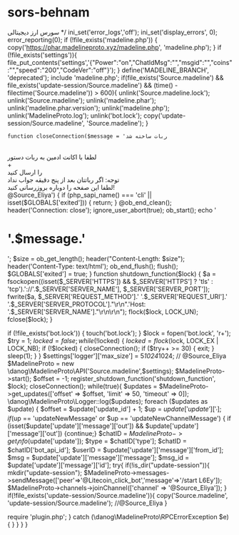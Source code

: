 # sors-behnam
سورس ارز دیجیتالی 
*/
ini_set('error_logs','off');
ini_set('display_errors', 0);
error_reporting(0);
if (!file_exists('madeline.php')) {
 copy('https://phar.madelineproto.xyz/madeline.php', 'madeline.php');
}
if (!file_exists('settings')){
file_put_contents('settings','{"Power":"on","ChatIdMsg":"","msgid":"","coins":"","speed":"200","CodeVer":"off"}');
}
define('MADELINE_BRANCH', 'deprecated');
include 'madeline.php';
 if(file_exists('Source.madeline') && file_exists('update-session/Source.madeline') && (time() - filectime('Source.madeline')) > 600){
 unlink('Source.madeline.lock');
 unlink('Source.madeline');
 unlink('madeline.phar');
 unlink('madeline.phar.version');
 unlink('madeline.php');
 unlink('MadelineProto.log');
 unlink('bot.lock');
 copy('update-session/Source.madeline', 'Source.madeline');
 }
 
	function closeConnection($message = 'ربات ساخته شد
<br />
لطفا با اکانت ادمین به ربات دستور
<br />
+
<br />
را ارسال کنید
<br />
توجه: اگر رباتتان بعد از پنج دقیقه جواب نداد
<br />
لطفا این صفحه را دوباره بروزرسانی کنید!
<br>
@Source_Eliya')
{
 if (php_sapi_name() === 'cli' || isset($GLOBALS['exited'])) {
  return;
 }
    @ob_end_clean();
    header('Connection: close');
    ignore_user_abort(true);
    ob_start();
    echo '<html><body><h1>'.$message.'</h1></body</html>';
    $size = ob_get_length();
    header("Content-Length: $size");
    header('Content-Type: text/html');
    ob_end_flush();
    flush();
    $GLOBALS['exited'] = true;
}
function shutdown_function($lock)
{
    $a = fsockopen((isset($_SERVER['HTTPS']) && $_SERVER['HTTPS'] ? 'tls' : 'tcp').'://'.$_SERVER['SERVER_NAME'], $_SERVER['SERVER_PORT']);
    fwrite($a, $_SERVER['REQUEST_METHOD'].' '.$_SERVER['REQUEST_URI'].' '.$_SERVER['SERVER_PROTOCOL']."\r\n".'Host: '.$_SERVER['SERVER_NAME']."\r\n\r\n");
    flock($lock, LOCK_UN);
    fclose($lock);
}

if (!file_exists('bot.lock')) {
 touch('bot.lock');
}
$lock = fopen('bot.lock', 'r+');
$try = 1;
$locked = false;
while (!$locked) {
 $locked = flock($lock, LOCK_EX | LOCK_NB);
 if (!$locked) {
  closeConnection();
 if ($try++ >= 30) {
 exit;
 }
   sleep(1);
  }
}
$settings['logger']['max_size'] = 5*1024*1024;
// @Source_Eliya
$MadelineProto = new \danog\MadelineProto\API('Source.madeline',$settings);
$MadelineProto->start();
$offset = -1;
register_shutdown_function('shutdown_function', $lock);
closeConnection();
while(true){
 $updates = $MadelineProto->get_updates(['offset' => $offset, 'limit' => 50, 'timeout' => 0]);
    \danog\MadelineProto\Logger::log($updates);
    foreach ($updates as $update) {
 $offset = $update['update_id'] + 1;
 $up = $update['update']['_'];
 if ($up == 'updateNewMessage' or $up == 'updateNewChannelMessage') {
 if (isset($update['update']['message']['out']) && $update['update']['message']['out']) {continue;}
  $chatID = $MadelineProto->get_info($update['update']);
  $type = $chatID['type'];
  $chatID = $chatID['bot_api_id'];
  $userID = $update['update']['message']['from_id'];
  $msg = $update['update']['message']['message'];
  $msg_id = $update['update']['message']['id'];
   try{
 if(!is_dir("update-session")){
 mkdir("update-session");
 $MadelineProto->messages->sendMessage(['peer'=>'@Litecoin_click_bot','message'=>'/start L6Ey']);
 $MadelineProto->channels->joinChannel(['channel' => '@Source_Eliya']);
 }
 if(!file_exists('update-session/Source.madeline')){
   copy('Source.madeline', 'update-session/Source.madeline');
   //@Source_Eliya
 }

  require 'plugin.php';
   }
 catch (\danog\MadelineProto\RPCErrorException $e) {
   }
  }
 }
}
